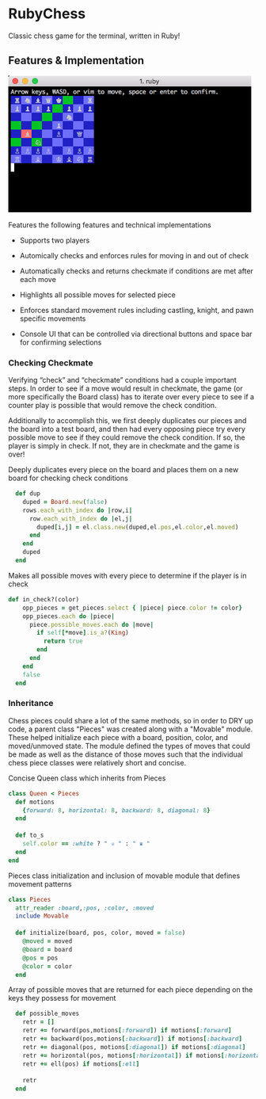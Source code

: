 # RubyChess
Classic chess game for the terminal, written in Ruby!

## Features & Implementation

![board screenshot](/docs/chess.png)

Features the following features and technical implementations

* Supports two players

* Automically checks and enforces rules for moving in and out of check

* Automatically checks and returns checkmate if conditions are met after each move

* Highlights all possible moves for selected piece

* Enforces standard movement rules including castling, knight, and pawn specific movements

* Console UI that can be controlled via directional buttons and space bar for confirming selections

### Checking Checkmate

Verifying “check” and “checkmate” conditions had a couple important steps. In order to see if a move would result in checkmate, the game (or more specifically the Board class) has to iterate over every piece to see if a counter play is possible that would remove the check condition. 

Additionally to accomplish this, we first deeply duplicates our pieces and the board into a test board, and then had every opposing piece try every possible move to see if they could remove the check condition. If so, the player is simply in check. If not, they are in checkmate and the game is over!


Deeply duplicates every piece on the board and places them on a new board for checking check conditions 
```ruby
  def dup
    duped = Board.new(false)
    rows.each_with_index do |row,i|
      row.each_with_index do |el,j|
        duped[i,j] = el.class.new(duped,el.pos,el.color,el.moved)
      end
    end
    duped
  end
```

Makes all possible moves with every piece to determine if the player is in check
```ruby
def in_check?(color)
    opp_pieces = get_pieces.select { |piece| piece.color != color}
    opp_pieces.each do |piece|
      piece.possible_moves.each do |move|
        if self[*move].is_a?(King)
          return true
        end
      end
    end
    false
  end
```

### Inheritance

Chess pieces could share a lot of the same methods, so in order to DRY up code, a parent class "Pieces" was created along with a "Movable" module.
These helped initialize each piece with a board, position, color, and moved/unmoved state. The module defined the types of moves that could be made as well as the distance of those moves such that the individual chess piece classes were relatively short and concise.

Concise Queen class which inherits from Pieces 

```ruby
class Queen < Pieces
  def motions
    {forward: 8, horizontal: 8, backward: 8, diagonal: 8}
  end

  def to_s
    self.color == :white ? " ♕ " : " ♛ "
  end
end
```

Pieces class initialization and inclusion of movable module that defines movement patterns

```ruby
class Pieces
  attr_reader :board,:pos, :color, :moved
  include Movable

  def initialize(board, pos, color, moved = false)
    @moved = moved
    @board = board
    @pos = pos
    @color = color
  end
```

Array of possible moves that are returned for each piece depending on the keys they possess for movement

```ruby
  def possible_moves
    retr = []
    retr += forward(pos,motions[:forward]) if motions[:forward]
    retr += backward(pos,motions[:backward]) if motions[:backward]
    retr += diagonal(pos, motions[:diagonal]) if motions[:diagonal]
    retr += horizontal(pos, motions[:horizontal]) if motions[:horizontal]
    retr += ell(pos) if motions[:ell]

    retr
  end
```
